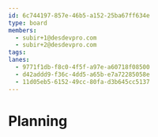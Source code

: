 ```yaml
---
id: 6c744197-857e-46b5-a152-25ba67ff634e
type: board
members:
  - subir+1@desdevpro.com
  - subir+2@desdevpro.com
tags:
lanes:
  - 9771f1db-f8c0-4f5f-a97e-a60718f08500
  - d42addd9-f36c-4dd5-a65b-e7a72285058e
  - 11d05eb5-6152-49cc-80fa-d3b645cc5137
---
```


# Planning
